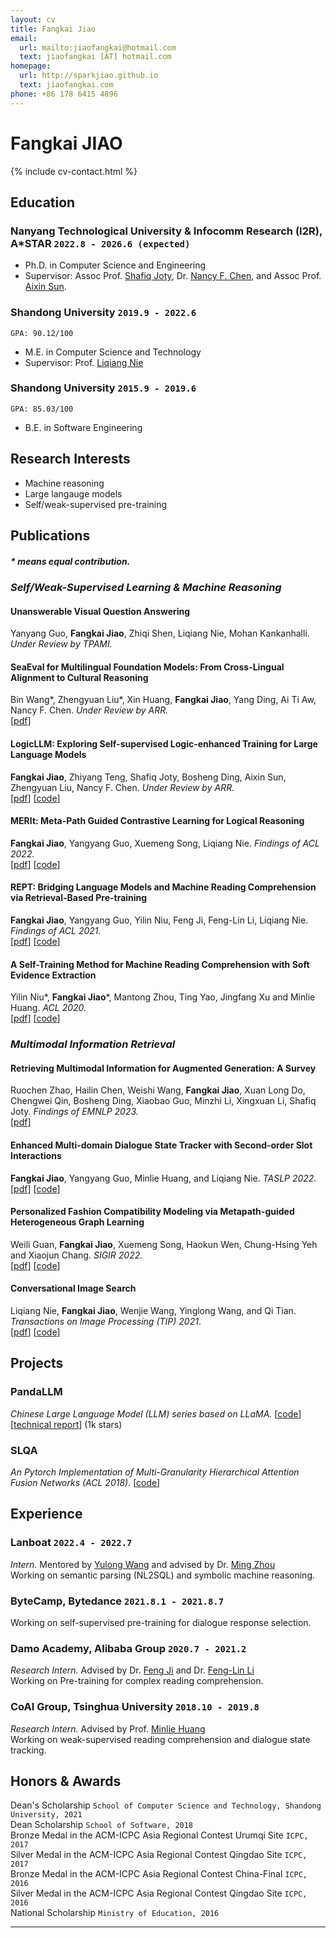 ```yaml
---
layout: cv
title: Fangkai Jiao
email:
  url: mailto:jiaofangkai@hotmail.com
  text: jiaofangkai [AT] hotmail.com
homepage:
  url: http://sparkjiao.github.io
  text: jiaofangkai.com
phone: +86 178 6415 4896
---
```


# Fangkai JIAO

<!--
include contact information from the front matter
Supported arguments:
    - homepage: url, text
    - phone
    - email
-->

{% include cv-contact.html %}

## **Education**

### Nanyang Technological University & Infocomm Research (I2R), A*STAR `2022.8 - 2026.6 (expected)`

- Ph.D. in Computer Science and Engineering
- Supervisor: Assoc Prof. [Shafiq Joty](https://raihanjoty.github.io/), Dr. [Nancy F. Chen](https://sites.google.com/site/nancyfchen/home), and Assoc Prof. [Aixin Sun](https://personal.ntu.edu.sg/axsun/).   

### Shandong University `2019.9 - 2022.6`

```
GPA: 90.12/100
```

- M.E. in Computer Science and Technology
- Supervisor: Prof. [Liqiang Nie](https://liqiangnie.github.io/)

### Shandong University `2015.9 - 2019.6`

```
GPA: 85.03/100
```

- B.E. in Software Engineering

## **Research Interests**

- Machine reasoning
- Large langauge models
- Self/weak-supervised pre-training

## **Publications**
<!-- <font size=2>* means equal contribution.</font> -->
##### \* means equal contribution.

### **_Self/Weak-Supervised Learning & Machine Reasoning_**

#### **Unanswerable Visual Question Answering**
Yanyang Guo, **Fangkai Jiao**, Zhiqi Shen, Liqiang Nie, Mohan Kankanhalli. _Under Review by TPAMI._

#### **SeaEval for Multilingual Foundation Models: From Cross-Lingual Alignment to Cultural Reasoning**
Bin Wang*, Zhengyuan Liu*, Xin Huang, **Fangkai Jiao**, Yang Ding, Ai Ti Aw, Nancy F. Chen. _Under Review by ARR._  
[[pdf](https://arxiv.org/abs/2309.04766)]

#### **LogicLLM: Exploring Self-supervised Logic-enhanced Training for Large Language Models**
**Fangkai Jiao**, Zhiyang Teng, Shafiq Joty, Bosheng Ding, Aixin Sun, Zhengyuan Liu, Nancy F. Chen. _Under Review by ARR._  
[[pdf](https://arxiv.org/abs/2305.13718)]
[[code](https://github.com/SparkJiao/MERIt-v2)]

#### **MERIt: Meta-Path Guided Contrastive Learning for Logical Reasoning**
**Fangkai Jiao**, Yangyang Guo, Xuemeng Song, Liqiang Nie. _Findings of ACL 2022._  
[[pdf](https://arxiv.org/abs/2203.00357)]
[[code](https://github.com/SparkJiao/MERIt)]  
<!-- * The motivation of this work is to improve the generalization of neural logical reasoning models by devising task-oriented pre-training.   -->
<!-- * I complete almost all parts of this work. The other co-authors help me polish the paper writing.   -->
<!-- * Our system achieves new state-of-art performance on both [ReClor](https://eval.ai/web/challenges/challenge-page/503/leaderboard/1347) and LogiQA.   -->

#### **REPT: Bridging Language Models and Machine Reading Comprehension via Retrieval-Based Pre-training**
**Fangkai Jiao**, Yangyang Guo, Yilin Niu, Feng Ji, Feng-Lin Li, Liqiang Nie. _Findings of ACL 2021._  
[[pdf](https://arxiv.org/pdf/2105.04201.pdf)]
[[code](https://github.com/SparkJiao/Retrieval-based-Pre-training-for-Machine-Reading-Comprehension)]  
<!-- * The motivation of this work is to alleviate the data hungry problem of machinea reading comprehension system.    -->
<!-- * We propose a retrieval-based pre-training method, including two pretext tasks, namely surrounding sentences prediction and retrieval-based masked language modeling, to augment the pre-trained language models with the ability of evidence extraction.    -->
<!-- - Our pre-training method has achieved substantial improvements over strong baselines on five reading comprehension benchmarks.   -->
<!-- * I am reponsible for almost all of the work and the other co-authors give me valuable suggestions about the paper writing.    -->

#### **A Self-Training Method for Machine Reading Comprehension with Soft Evidence Extraction**
Yilin Niu\*, **Fangkai Jiao**\*, Mantong Zhou, Ting Yao, Jingfang Xu and Minlie Huang. _ACL 2020._  
[[pdf](https://arxiv.org/pdf/2005.05189.pdf)]
[[code](https://github.com/SparkJiao/Self-Training-MRC)]  
<!-- * The motivation of this study is that manually annotating the evidence in a paragraph for reading comprehension is expensive.     -->
<!-- * In this work, we propose a self-training method to supervise the evidence extractor with auto-generated evidence labels.     -->
<!-- * Our method achieves significant improvements on seven datasets over three MRC tasks.   -->
<!-- * My contributions in this work include the discussion of the idea, system implementation, all the experiments except those conducted on Quasar-T, and the paper writing of methodology.   -->


### **_Multimodal Information Retrieval_**

#### **Retrieving Multimodal Information for Augmented Generation: A Survey**  
Ruochen Zhao, Hailin Chen, Weishi Wang, **Fangkai Jiao**, Xuan Long Do, Chengwei Qin, Bosheng Ding, Xiaobao Guo, Minzhi Li, Xingxuan Li, Shafiq Joty. _Findings of EMNLP 2023._  
[[pdf](https://arxiv.org/abs/2303.10868)]


#### **Enhanced Multi-domain Dialogue State Tracker with Second-order Slot Interactions**  
**Fangkai Jiao**, Yangyang Guo, Minlie Huang, and Liqiang Nie. _TASLP 2022._  
[[pdf](https://ieeexplore.ieee.org/document/9956734)]
[[code](https://github.com/SparkJiao/dst-multi-woz-2.1/tree/master/CP-DST-update)]

#### **Personalized Fashion Compatibility Modeling via Metapath-guided Heterogeneous Graph Learning**  
Weili Guan, **Fangkai Jiao**, Xuemeng Song, Haokun Wen, Chung-Hsing Yeh and Xiaojun Chang. _SIGIR 2022._  
[[pdf](http://jiaofangkai.com/files/sigir2022-camera-ready.pdf)]
[[code](https://github.com/SparkJiao/MG-PFCM_outfit_rec)]


#### **Conversational Image Search**
Liqiang Nie, **Fangkai Jiao**, Wenjie Wang, Yinglong Wang, and Qi Tian. _Transactions on Image Processing (TIP) 2021_.  
[[pdf](https://ieeexplore.ieee.org/document/9528996)]
[[code](https://github.com/SparkJiao/LARCH)]  
<!-- * Existing works have overlooked the (1) the session structure in the conversational query, and (2) the multiform knowledge.   -->
<!-- * We devise a novel contextual image search scheme, LARCH, to facilitate conversational image search.  -->
<!-- * Besides, we construct a augmented dataset based on MMD to facilitate future research.   -->
<!-- * The main idea comes from Prof. Nie and Wenjie Wang. I have proposed several improvements to it, including: (1) increasing the edges of the constructed graph, (2) considering the session-related knowledge, and (3) introducing the gate mechanism.   -->
<!-- * In addition to the above suggestions, my main contributions to this work include system implemetation, experiments, the paper writing of methodology, dataset and experiments.    -->




## **Projects**


### PandaLLM

*Chinese Large Language Model (LLM) series based on LLaMA.*  [[code](https://github.com/dandelionsllm/pandallm)][[technical report](https://arxiv.org/pdf/2305.03025.pdf)] (1k stars)

### SLQA

*An Pytorch Implementation of Multi-Granularity Hierarchical Attention Fusion Networks (ACL 2018).* [[code](https://github.com/SparkJiao/SLQA)]

## **Experience**

### **Lanboat** `2022.4 - 2022.7`
_Intern._   Mentored by [Yulong Wang](https://github.com/Ag2S1) and advised by Dr. [Ming Zhou](https://scholar.google.co.jp/citations?user=a0w5c0gAAAAJ&hl=en)  
Working on semantic parsing (NL2SQL) and symbolic machine reasoning.

### **ByteCamp, Bytedance** `2021.8.1 - 2021.8.7`
Working on self-supervised pre-training for dialogue response selection.

### **Damo Academy, Alibaba Group** `2020.7 - 2021.2`
_Research Intern._   Advised by Dr. [Feng Ji](http://scholar.google.com/citations?user=BxWZ-ZgAAAAJ&hl=zh-CN) and Dr. [Feng-Lin Li](http://scholar.google.it/citations?user=xo_dfnMAAAAJ&hl=en)  
Working on Pre-training for complex reading comprehension.

### **CoAI Group, Tsinghua University** `2018.10 - 2019.8`

_Research Intern._   Advised by Prof. [Minlie Huang](http://coai.cs.tsinghua.edu.cn/hml)  
Working on weak-supervised reading comprehension and dialogue state tracking.

## **Honors & Awards**

Dean's Scholarship `School of Computer Science and Technology, Shandong University, 2021` <br>
Dean Scholarship `School of Software, 2018` <br>
Bronze Medal in the ACM-ICPC Asia Regional Contest Urumqi Site `ICPC, 2017` <br>
Silver Medal in the ACM-ICPC Asia Regional Contest Qingdao Site `ICPC, 2017` <br>
Bronze Medal in the ACM-ICPC Asia Regional Contest China-Final `ICPC, 2016` <br>
Silver Medal in the ACM-ICPC Asia Regional Contest Qingdao Site `ICPC, 2016` <br>
National Scholarship `Ministry of Education, 2016` <br>

---

<!-- ### Footer

Last updated: Oct. 2023 -->
